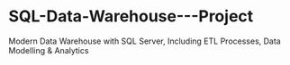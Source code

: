 # SQL-Data-Warehouse---Project
Modern Data Warehouse with SQL Server, Including ETL Processes, Data Modelling &amp; Analytics
